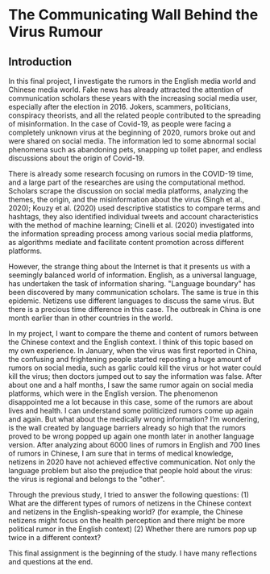 # The Communicating Wall Behind the Virus Rumour

## Introduction
In this final project, I investigate the rumors in the English media world and Chinese media world. Fake news has already attracted the attention of communication scholars these years with the increasing social media user, especially after the election in 2016. Jokers, scammers, politicians, conspiracy theorists, and all the related people contributed to the spreading of misinformation. In the case of Covid-19, as people were facing a completely unknown virus at the beginning of 2020, rumors broke out and were shared on social media. The information led to some abnormal social phenomena such as abandoning pets, snapping up toilet paper, and endless discussions about the origin of Covid-19.

There is already some research focusing on rumors in the COVID-19 time, and a large part of the researches are using the computational method. Scholars scrape the discussion on social media platforms, analyzing the themes, the origin, and the misinformation about the virus (Singh et al., 2020); Kouzy et al. (2020) used descriptive statistics to compare terms and hashtags, they also identified individual tweets and account characteristics with the method of machine learning; Cinelli et al. (2020) investigated into the information spreading process among various social media platforms, as algorithms mediate and facilitate content promotion across different platforms.

However, the strange thing about the Internet is that it presents us with a seemingly balanced world of information. English, as a universal language, has undertaken the task of information sharing. "Language boundary" has been discovered by many communication scholars. The same is true in this epidemic. Netizens use different languages to discuss the same virus. But there is a precious time difference in this case. The outbreak in China is one month earlier than in other countries in the world.

In my project, I want to compare the theme and content of rumors between the Chinese context and the English context. I think of this topic based on my own experience. In January, when the virus was first reported in China, the confusing and frightening people started reposting a huge amount of rumors on social media, such as garlic could kill the virus or hot water could kill the virus; then doctors jumped out to say the information was false. After about one and a half months, I saw the same rumor again on social media platforms, which were in the English version. The phenomenon disappointed me a lot because in this case, some of the rumors are about lives and health. I can understand some politicized rumors come up again and again. But what about the medically wrong information? I’m wondering, is the wall created by language barriers already so high that the rumors proved to be wrong popped up again one month later in another language version. After analyzing about 6000 lines of rumors in English and 700 lines of rumors in Chinese, I am sure that in terms of medical knowledge, netizens in 2020 have not achieved effective communication. Not only the language problem but also the prejudice that people hold about the virus: the virus is regional and belongs to the "other".

Through the previous study, I tried to answer the following questions:
(1) What are the different types of rumors of netizens in the Chinese context and netizens in the English-speaking world? (for example, the Chinese netizens might focus on the health perception and there might be more political rumor in the English context)
(2) Whether there are rumors pop up twice in a different context?

This final assignment is the beginning of the study. I have many reflections and questions at the end.
